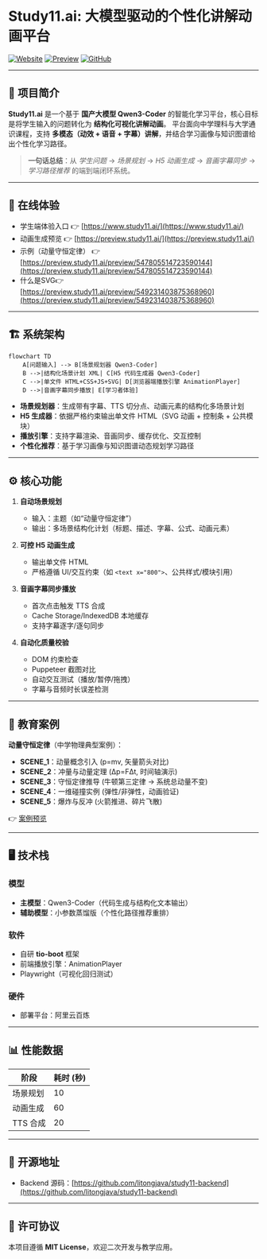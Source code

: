 # Study11.ai: 大模型驱动的个性化讲解动画平台

[![Website](https://img.shields.io/badge/Website-study11.ai-blue)](https://www.study11.ai/)
[![Preview](https://img.shields.io/badge/Preview-demo-green)](https://preview.study11.ai/)
[![GitHub](https://img.shields.io/badge/GitHub-Repo-black)](https://github.com/litongjava/study11-backend)

---

## 📖 项目简介

**Study11.ai** 是一个基于 **国产大模型 Qwen3-Coder** 的智能化学习平台，核心目标是将学生输入的问题转化为 **结构化可视化讲解动画**。
平台面向中学理科与大学通识课程，支持 **多模态（动效 + 语音 + 字幕）讲解**，并结合学习画像与知识图谱给出个性化学习路径。

> **一句话总结**：从 *学生问题* → *场景规划* → *H5 动画生成* → *音画字幕同步* → *学习路径推荐* 的端到端闭环系统。

---

## 🚀 在线体验

* 学生端体验入口 👉 [https://www.study11.ai/](https://www.study11.ai/)
* 动画生成预览 👉 [https://preview.study11.ai/](https://preview.study11.ai/)
* 示例（动量守恒定律） 👉 [https://preview.study11.ai/preview/547805514723590144](https://preview.study11.ai/preview/547805514723590144)
* 什么是SVG👉  [https://preview.study11.ai/preview/549231403875368960](https://preview.study11.ai/preview/549231403875368960)

---

## 🏗️ 系统架构

```mermaid
flowchart TD
    A[问题输入] --> B[场景规划器 Qwen3-Coder]
    B -->|结构化场景计划 XML| C[H5 代码生成器 Qwen3-Coder]
    C -->|单文件 HTML+CSS+JS+SVG| D[浏览器端播放引擎 AnimationPlayer]
    D -->|音画字幕同步播放| E[学习者体验]
```

* **场景规划器**：生成带有字幕、TTS 切分点、动画元素的结构化多场景计划
* **H5 生成器**：依据严格约束输出单文件 HTML（SVG 动画 + 控制条 + 公共模块）
* **播放引擎**：支持字幕渲染、音画同步、缓存优化、交互控制
* **个性化推荐**：基于学习画像与知识图谱动态规划学习路径

---

## ⚙️ 核心功能

1. **自动场景规划**

   * 输入：主题（如“动量守恒定律”）
   * 输出：多场景结构化计划（标题、描述、字幕、公式、动画元素）

2. **可控 H5 动画生成**

   * 输出单文件 HTML
   * 严格遵循 UI/交互约束（如 `<text x="800">`、公共样式/模块引用）

3. **音画字幕同步播放**

   * 首次点击触发 TTS 合成
   * Cache Storage/IndexedDB 本地缓存
   * 支持字幕逐字/逐句同步

4. **自动化质量校验**

   * DOM 约束检查
   * Puppeteer 截图对比
   * 自动交互测试（播放/暂停/拖拽）
   * 字幕与音频时长误差检测

---

## 🧪 教育案例

**动量守恒定律**（中学物理典型案例）：

* **SCENE_1**：动量概念引入 (p=mv, 矢量箭头对比)
* **SCENE_2**：冲量与动量定理 (Δp=FΔt, 时间轴演示)
* **SCENE_3**：守恒定律推导 (牛顿第三定律 → 系统总动量不变)
* **SCENE_4**：一维碰撞实例 (弹性/非弹性，动画验证)
* **SCENE_5**：爆炸与反冲 (火箭推进、碎片飞散)

👉 [案例预览](https://preview.study11.ai/preview/547805514723590144)

---

## 🖥️ 技术栈

### 模型

* **主模型**：Qwen3-Coder（代码生成与结构化文本输出）
* **辅助模型**：小参数蒸馏版（个性化路径推荐重排）

### 软件

* 自研 **tio-boot** 框架
* 前端播放引擎：AnimationPlayer
* Playwright（可视化回归测试）

### 硬件

* 部署平台：阿里云百炼

---

## 📊 性能数据

| 阶段     | 耗时 (秒) |
| ------ | ------ |
| 场景规划   |  10   |
| 动画生成   | 60   |
| TTS 合成 | 20   |

---

## 📂 开源地址

* Backend 源码：[https://github.com/litongjava/study11-backend](https://github.com/litongjava/study11-backend)

---

## 📜 许可协议

本项目遵循 **MIT License**，欢迎二次开发与教学应用。
